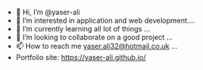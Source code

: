 - 👋 Hi, I’m @yaser-ali
- 👀 I’m interested in application and web development....
- 🌱 I’m currently learning all lot of things ...
- 💞️ I’m looking to collaborate on a good project ...
- 📫 How to reach me yaser.ali32@hotmail.co.uk ...
- Portfolio site: https://yaser-ali.github.io/

<!---
yaser-ali/yaser-ali is a ✨ special ✨ repository because its `README.md` (this file) appears on your GitHub profile.
You can click the Preview link to take a look at your changes.
--->
